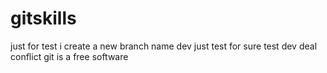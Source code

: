 # gitskills
just for test
i create a new branch name dev
just test for sure
test dev
deal conflict
git is a free software